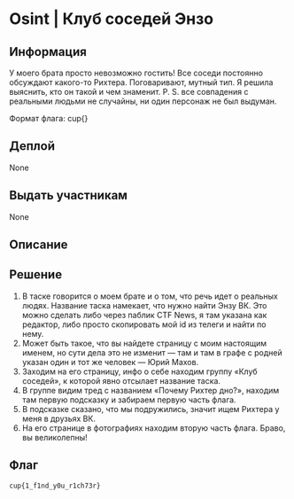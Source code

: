 # Osint | Клуб соседей Энзо

## Информация

У моего брата просто невозможно гостить! Все соседи постоянно обсуждают какого-то Рихтера. Поговаривают, мутный тип. Я решила выяснить, кто он такой и чем знаменит.
P. S. все совпадения с реальными людьми не случайны, ни один персонаж не был выдуман.

Формат флага: cup{}

## Деплой

None

## Выдать участникам

None

## Описание
  
## Решение

1. В таске говорится о моем брате и о том, что речь идет о реальных людях. Название таска намекает, что нужно найти Энзу ВК. Это можно сделать либо через паблик CTF News, я там указана как редактор, либо просто скопировать мой id из телеги и найти по нему.
2. Может быть такое, что вы найдете страницу с моим настоящим именем, но сути дела это не изменит — там и там в графе с родней указан один и тот же человек — Юрий Махов.
3. Заходим на его страницу, инфо о себе находим группу «Клуб соседей», к которой явно отсылает название таска.
4. В группе видим тред с названием «Почему Рихтер дно?», находим там первую подсказку и забираем первую часть флага.
5. В подсказке сказано, что мы подружились, значит ищем Рихтера у меня в друзьях ВК.
6. На его странице в фотографиях находим вторую часть флага. Браво, вы великолепны!

## Флаг

`cup{1_f1nd_y0u_r1ch73r}`
